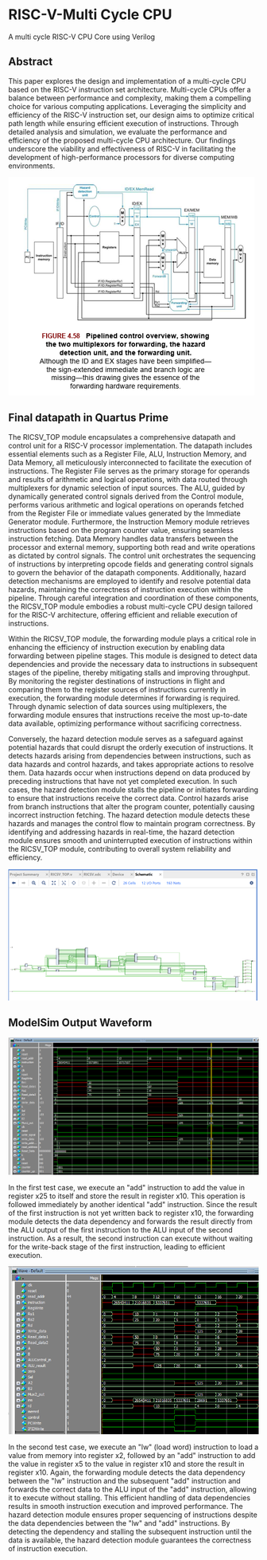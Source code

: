 # RISC-V-Multi Cycle CPU
A multi cycle RISC-V CPU Core using Verilog

## Abstract
This paper explores the design and implementation of a multi-cycle CPU based on the RISC-V instruction set architecture. Multi-cycle CPUs offer a balance between performance and complexity, making them a compelling choice for various computing applications. Leveraging the simplicity and efficiency of the RISC-V instruction set, our design aims to optimize critical path length while ensuring efficient execution of instructions. Through detailed analysis and simulation, we evaluate the performance and efficiency of the proposed multi-cycle CPU architecture. Our findings underscore the viability and effectiveness of RISC-V in facilitating the development of high-performance processors for diverse computing environments.

![image](https://raw.githubusercontent.com/vanngo411/MultiCycle_CPU_RISCV/main/Block%20Diagram.png)

## Final datapath in Quartus Prime

The RICSV_TOP module encapsulates a comprehensive datapath and control unit for a RISC-V processor implementation. The datapath includes essential elements such as a Register File, ALU, Instruction Memory, and Data Memory, all meticulously interconnected to facilitate the execution of instructions. The Register File serves as the primary storage for operands and results of arithmetic and logical operations, with data routed through multiplexers for dynamic selection of input sources. The ALU, guided by dynamically generated control signals derived from the Control module, performs various arithmetic and logical operations on operands fetched from the Register File or immediate values generated by the Immediate Generator module. Furthermore, the Instruction Memory module retrieves instructions based on the program counter value, ensuring seamless instruction fetching. Data Memory handles data transfers between the processor and external memory, supporting both read and write operations as dictated by control signals. The control unit orchestrates the sequencing of instructions by interpreting opcode fields and generating control signals to govern the behavior of the datapath components. Additionally, hazard detection mechanisms are employed to identify and resolve potential data hazards, maintaining the correctness of instruction execution within the pipeline. Through careful integration and coordination of these components, the RICSV_TOP module embodies a robust multi-cycle CPU design tailored for the RISC-V architecture, offering efficient and reliable execution of instructions.

Within the RICSV_TOP module, the forwarding module plays a critical role in enhancing the efficiency of instruction execution by enabling data forwarding between pipeline stages. This module is designed to detect data dependencies and provide the necessary data to instructions in subsequent stages of the pipeline, thereby mitigating stalls and improving throughput. By monitoring the register destinations of instructions in flight and comparing them to the register sources of instructions currently in execution, the forwarding module determines if forwarding is required. Through dynamic selection of data sources using multiplexers, the forwarding module ensures that instructions receive the most up-to-date data available, optimizing performance without sacrificing correctness.

Conversely, the hazard detection module serves as a safeguard against potential hazards that could disrupt the orderly execution of instructions. It detects hazards arising from dependencies between instructions, such as data hazards and control hazards, and takes appropriate actions to resolve them. Data hazards occur when instructions depend on data produced by preceding instructions that have not yet completed execution. In such cases, the hazard detection module stalls the pipeline or initiates forwarding to ensure that instructions receive the correct data. Control hazards arise from branch instructions that alter the program counter, potentially causing incorrect instruction fetching. The hazard detection module detects these hazards and manages the control flow to maintain program correctness. By identifying and addressing hazards in real-time, the hazard detection module ensures smooth and uninterrupted execution of instructions within the RICSV_TOP module, contributing to overall system reliability and efficiency.

![image](https://github.com/vanngo411/MultiCycle_CPU_RISCV/blob/main/DataAndControlPath.png)

## ModelSim Output Waveform
![image](https://github.com/vanngo411/MultiCycle_CPU_RISCV/blob/main/ForwardingTest.png)

In the first test case, we execute an "add" instruction to add the value in register x25 to itself and store the result in register x10. This operation is followed immediately by another identical "add" instruction. Since the result of the first instruction is not yet written back to register x10, the forwarding module detects the data dependency and forwards the result directly from the ALU output of the first instruction to the ALU input of the second instruction. As a result, the second instruction can execute without waiting for the write-back stage of the first instruction, leading to efficient execution.

![image](https://github.com/vanngo411/MultiCycle_CPU_RISCV/blob/main/HazardDetectionTest.png)

In the second test case, we execute an "lw" (load word) instruction to load a value from memory into register x2, followed by an "add" instruction to add the value in register x5 to the value in register x10 and store the result in register x10. Again, the forwarding module detects the data dependency between the "lw" instruction and the subsequent "add" instruction and forwards the correct data to the ALU input of the "add" instruction, allowing it to execute without stalling. This efficient handling of data dependencies results in smooth instruction execution and improved performance.  The hazard detection module ensures proper sequencing of instructions despite the data dependencies between the "lw" and "add" instructions. By detecting the dependency and stalling the subsequent instruction until the data is available, the hazard detection module guarantees the correctness of instruction execution.

